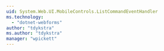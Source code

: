 ```yaml
---
uid: System.Web.UI.MobileControls.ListCommandEventHandler
ms.technology: 
  - "dotnet-webforms"
author: "tdykstra"
ms.author: "tdykstra"
manager: "wpickett"
---
```

